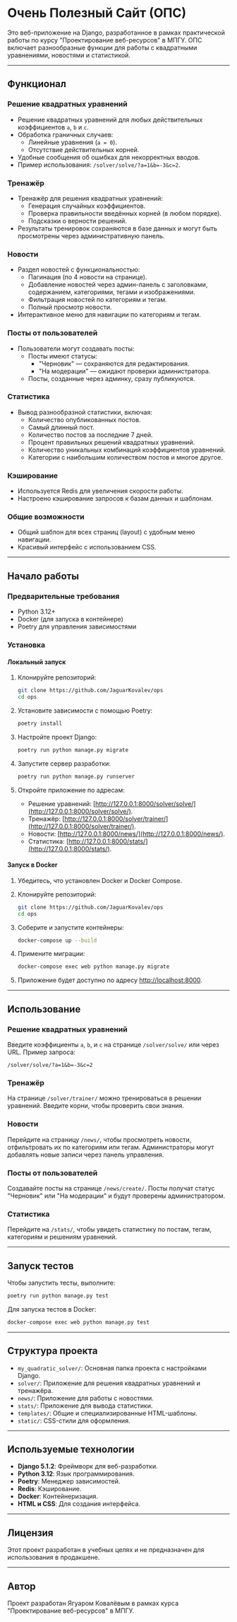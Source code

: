 # Очень Полезный Сайт (ОПС)

Это веб-приложение на Django, разработанное в рамках практической работы по курсу "Проектирование веб-ресурсов" в МПГУ. ОПС включает разнообразные функции для работы с квадратными уравнениями, новостями и статистикой.

---

## Функционал

### Решение квадратных уравнений
- Решение квадратных уравнений для любых действительных коэффициентов `a`, `b` и `c`.
- Обработка граничных случаев:
  - Линейные уравнения (`a = 0`).
  - Отсутствие действительных корней.
- Удобные сообщения об ошибках для некорректных вводов.
- Пример использования: `/solver/solve/?a=1&b=-3&c=2`.

### Тренажёр
- Тренажёр для решения квадратных уравнений:
  - Генерация случайных коэффициентов.
  - Проверка правильности введённых корней (в любом порядке).
  - Подсказки о верности решений.
- Результаты тренировок сохраняются в базе данных и могут быть просмотрены через административную панель.

### Новости
- Раздел новостей с функциональностью:
  - Пагинация (по 4 новости на странице).
  - Добавление новостей через админ-панель с заголовками, содержанием, категориями, тегами и изображениями.
  - Фильтрация новостей по категориям и тегам.
  - Полный просмотр новости.
- Интерактивное меню для навигации по категориям и тегам.

### Посты от пользователей
- Пользователи могут создавать посты:
  - Посты имеют статусы:
    - "Черновик" — сохраняются для редактирования.
    - "На модерации" — ожидают проверки администратора.
  - Посты, созданные через админку, сразу публикуются.

### Статистика
- Вывод разнообразной статистики, включая:
  - Количество опубликованных постов.
  - Самый длинный пост.
  - Количество постов за последние 7 дней.
  - Процент правильных решений квадратных уравнений.
  - Количество уникальных комбинаций коэффициентов уравнений.
  - Категории с наибольшим количеством постов и многое другое.

### Кэширование
- Используется Redis для увеличения скорости работы.
- Настроено кэширование запросов к базам данных и шаблонам.

### Общие возможности
- Общий шаблон для всех страниц (layout) с удобным меню навигации.
- Красивый интерфейс с использованием CSS.

---

## Начало работы

### Предварительные требования
- Python 3.12+
- Docker (для запуска в контейнере)
- Poetry для управления зависимостями

### Установка

#### Локальный запуск

1. Клонируйте репозиторий:
   ```sh
   git clone https://github.com/JaguarKovalev/ops
   cd ops
   ```

2. Установите зависимости с помощью Poetry:
   ```sh
   poetry install
   ```

3. Настройте проект Django:
   ```sh
   poetry run python manage.py migrate
   ```

4. Запустите сервер разработки:
   ```sh
   poetry run python manage.py runserver
   ```

5. Откройте приложение по адресам:
   - Решение уравнений: [http://127.0.0.1:8000/solver/solve/](http://127.0.0.1:8000/solver/solve/).
   - Тренажёр: [http://127.0.0.1:8000/solver/trainer/](http://127.0.0.1:8000/solver/trainer/).
   - Новости: [http://127.0.0.1:8000/news/](http://127.0.0.1:8000/news/).
   - Статистика: [http://127.0.0.1:8000/stats/](http://127.0.0.1:8000/stats/).

#### Запуск в Docker

1. Убедитесь, что установлен Docker и Docker Compose.

2. Клонируйте репозиторий:
   ```sh
   git clone https://github.com/JaguarKovalev/ops
   cd ops
   ```

3. Соберите и запустите контейнеры:
   ```sh
   docker-compose up --build
   ```

4. Примените миграции:
   ```sh
   docker-compose exec web python manage.py migrate
   ```

5. Приложение будет доступно по адресу [http://localhost:8000](http://localhost:8000).

---

## Использование

### Решение квадратных уравнений
Введите коэффициенты `a`, `b`, и `c` на странице `/solver/solve/` или через URL. Пример запроса:
```
/solver/solve/?a=1&b=-3&c=2
```

### Тренажёр
На странице `/solver/trainer/` можно тренироваться в решении уравнений. Введите корни, чтобы проверить свои знания.

### Новости
Перейдите на страницу `/news/`, чтобы просмотреть новости, отфильтровать их по категориям или тегам. Администраторы могут добавлять новые записи через панель управления.

### Посты от пользователей
Создавайте посты на странице `/news/create/`. Посты получат статус "Черновик" или "На модерации" и будут проверены администратором.

### Статистика
Перейдите на `/stats/`, чтобы увидеть статистику по постам, тегам, категориям и решениям уравнений.

---

## Запуск тестов

Чтобы запустить тесты, выполните:
```sh
poetry run python manage.py test
```

Для запуска тестов в Docker:
```sh
docker-compose exec web python manage.py test
```

---

## Структура проекта

- `my_quadratic_solver/`: Основная папка проекта с настройками Django.
- `solver/`: Приложение для решения квадратных уравнений и тренажёра.
- `news/`: Приложение для работы с новостями.
- `stats/`: Приложение для вывода статистики.
- `templates/`: Общие и специализированные HTML-шаблоны.
- `static/`: CSS-стили для оформления.

---

## Используемые технологии
- **Django 5.1.2**: Фреймворк для веб-разработки.
- **Python 3.12**: Язык программирования.
- **Poetry**: Менеджер зависимостей.
- **Redis**: Кэширование.
- **Docker**: Контейнеризация.
- **HTML и CSS**: Для создания интерфейса.

---

## Лицензия

Этот проект разработан в учебных целях и не предназначен для использования в продакшене.

---

## Автор

Проект разработан Ягуаром Ковалёвым в рамках курса "Проектирование веб-ресурсов" в МПГУ.
